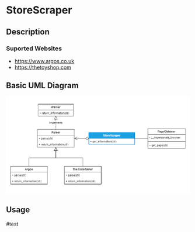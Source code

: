 # StoreScraper
## Description


### Suported Websites
- https://www.argos.co.uk
- https://thetoyshop.com
## Basic UML Diagram
![UML Diagram](UML.png)

## Usage




#test
